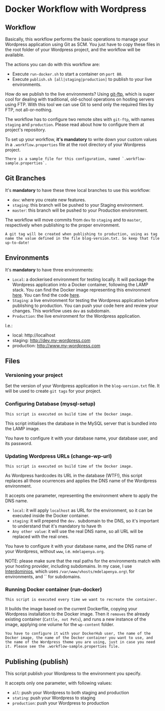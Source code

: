 # Docker Workflow with Wordpress

## Workflow

Basically, this workflow performs the basic operations to manage your Wordpress application using Git as SCM. You just have to copy these files in the root folder of your Wordpress project, and the workflow will be available.

The actions you can do with this workflow are:

- Execute `run-docker.sh` to start a container on `port 80`.
- Execute `publish.sh [all|staging|production]` to publish to your live environments.

How do we publish to the live environments? Using [git-ftp](https://github.com/git-ftp/git-ftp), which is super cool for dealing with traditional, old-school operations on hosting servers using FTP. With this tool we can use Git to send only the required files by FTP, not all-or-nothing.

The workflow has to configure two remote sites with `git-ftp`, with names `staging` and `production`. Please read about how to configure them at project's repository.

To set up your workflow, **it's mandatory** to write down your custom values in a `.workflow.properties` file at the root directory of your Wordpress project.

    There is a sample file for this configuration, named `.workflow-sample.properties`.

## Git Branches

It's **mandatory** to have these three local branches to use this workflow:

- `dev`: where you create new features.
- `staging`: this branch will be pushed to your Staging environment.
- `master`: this branch will be pushed to your Production environment.

The workflow will move commits from `dev` to `staging` and to `master`, respectively when publishing to the proper environment.

    A git tag will be created when publishing to production, using as tag name the value defined in the file blog-version.txt. So keep that file up-to-date!

## Environments

It's **mandatory** to have three environments:

 - `Local`: a dockerised environment for testing locally. It will package the Wordpress application into a Docker container, following the LAMP stack. You can find the Docker image representing this environment [here](https://hub.docker.com/r/mdelapenya/lamp). You can find the code [here](https://github.com/mdelapenya/lamp).
 - `Staging`: a live environment for testing the Wordpress application before publishing to production. You can push your code here and review your changes. This workflow uses `dev` as subdomain.
 - `Production`: the live environment for the Wordpress application.

I.e.:

- local: http://localhost
- staging: http://dev.my-wordpress.com
- production: http://www.my-wordpress.com

## Files

### Versioning your project

Set the version of your Wordpress application in the `blog-version.txt` file. It will be used to create `git tags` for your project.

### Configuring Database (mysql-setup)

    This script is executed on build time of the Docker image.

This script initialises the database in the MySQL server that is bundled into the LAMP image.

You have to configure it with your database name, your database user, and its password.

### Updating Wordpress URLs (change-wp-url)

    This script is executed on build time of the Docker image.

As Wordpress hardcodes its URL in the database (WTF!), this script replaces all those ocurrences and applies the DNS name of the Wordpress environment.

It accepts one parameter, representing the environment where to apply the DNS name.

- `local`: it will apply `localhost` as URL for the environment, so it can be executed inside the Docker container.
- `staging`: it will prepend the `dev.` subdomain to the DNS, so it's important to understand that it's mandatory to have th
- `Any other value`: it will use the real DNS name, so all URL will be replaced with the real ones.

You have to configure it with your database name, and the DNS name of your Wordpress, without `www`, i.e. `mdelapenya.org`.

NOTE: please make sure that the real paths for the environments match with your hosting provider, including subdomains. In my case, I use [Interdominios](www.interdominios.com), which uses `/var/www/vhosts/mdelapenya.org\` for environments, and `` for subdomains.

### Running Docker container (run-docker)

    This script is executed every time we want to recreate the container.

It builds the image based on the current Dockerfile, copying your Wordpress installation to the Docker image. Then it `removes` the already existing container (`Cattle, not Pets`), and runs a new instance of the image, applying one volume for the `wp-content` folder.

    You have to configure it with your DockerHub user, the name of the Docker image, the name of the Docker container you want to use, and the name of the Wordpress theme you are using, just in case you need it. Please see the .workflow-sample.properties file.

## Publishing (publish)

This script publish your Wordpress to the environment you specify.

It accepts only one parameter, with following values:

- `all`: push your Wordpress to both staging and production
- `stating`: push your Wordpress to staging
- `production`: push your Wordpress to production
